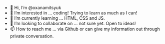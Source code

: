 - 👋 Hi, I’m @oxanamitsyuk
- 👀 I’m interested in ... coding! Trying to learn as much as I can!
- 🌱 I’m currently learning ... HTML, CSS and JS.
- 💞️ I’m looking to collaborate on ... not sure yet. Open to ideas!
- 📫 How to reach me ... via Github or can give my information out through private conversation.

<!---
oxanamitsyuk/oxanamitsyuk is a ✨ special ✨ repository because its `README.md` (this file) appears on your GitHub profile.
You can click the Preview link to take a look at your changes.
--->
